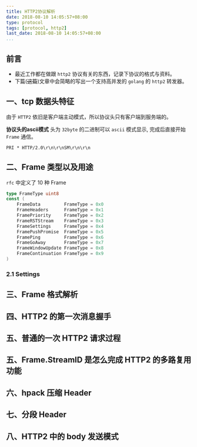 ```yaml
---
title: HTTP2协议解析
date: 2018-08-10 14:05:57+08:00
type: protocol
tags: [protocol, http2]
last_date: 2018-08-10 14:05:57+08:00
...
```


## 前言

- 最近工作都在做跟 `http2` 协议有关的东西，记录下协议的格式与资料。
- 下篇(~~这篇~~)文章中会简略的写出一个支持高并发的 `golang` 的 `http2` 转发器。

## 一、tcp 数据头特征

由于 `HTTP2` 依旧是客户端主动模式，所以协议头只有客户端到服务端的。

**协议头的ascii模式**
头为 `32byte` 的二进制可以 `ascii` 模式显示, 完成后直接开始 `Frame` 通信。

`PRI * HTTP/2.0\r\n\r\nSM\r\n\r\n`

## 二、Frame 类型以及用途

`rfc` 中定义了 10 种 Frame

``` go
type FrameType uint8
const (
    FrameData         FrameType = 0x0
	FrameHeaders      FrameType = 0x1
	FramePriority     FrameType = 0x2
	FrameRSTStream    FrameType = 0x3
	FrameSettings     FrameType = 0x4
	FramePushPromise  FrameType = 0x5
	FramePing         FrameType = 0x6
	FrameGoAway       FrameType = 0x7
	FrameWindowUpdate FrameType = 0x8
	FrameContinuation FrameType = 0x9
)
```

### 2.1 Settings

## 三、Frame 格式解析

## 四、HTTP2 的第一次消息握手

## 五、普通的一次 HTTP2 请求过程

## 五、Frame.StreamID 是怎么完成 HTTP2 的多路复用功能

## 六、hpack 压缩 Header

## 七、分段 Header

## 八、HTTP2 中的 body 发送模式

